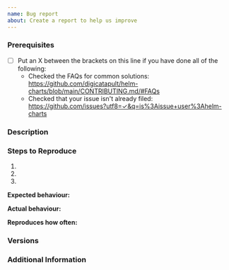 ```yaml
---
name: Bug report
about: Create a report to help us improve
---
```


<!--

Have you read helm-charts's Code of Conduct? By filing an Issue, you are expected to comply with it, including treating everyone with respect: https://github.com/digicatapult/helm-charts/.github/blob/main/CODE_OF_CONDUCT.md

-->

### Prerequisites

- [ ] Put an X between the brackets on this line if you have done all of the following:
  - Checked the FAQs for common solutions: <https://github.com/digicatapult/helm-charts/blob/main/CONTRIBUTING.md/#FAQs>
  - Checked that your issue isn't already filed: <https://github.com/issues?utf8=✓&q=is%3Aissue+user%3Ahelm-charts>

### Description

<!-- Description of the issue -->

### Steps to Reproduce

1. <!-- First Step -->
2. <!-- Second Step -->
3. <!-- and so on… -->

**Expected behaviour:**

<!-- What you expect to happen -->

**Actual behaviour:**

<!-- What actually happens -->

**Reproduces how often:**

<!-- What percentage of the time does it reproduce? -->

### Versions

<!-- You can get this information from copy and pasting the version on the home page or via package.json. Also, please include the OS and what version of the OS you're running. -->

### Additional Information

<!-- Any additional information, configuration or data that might be necessary to reproduce the issue. -->
